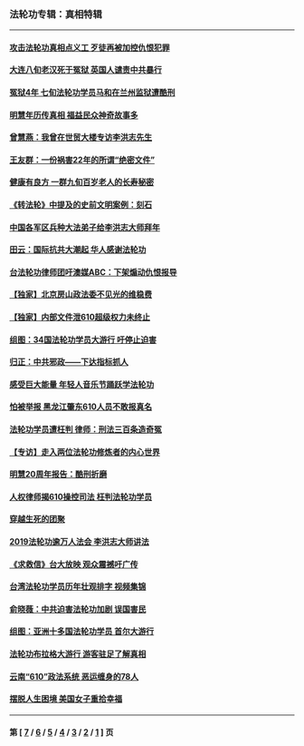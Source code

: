 ### 法轮功专辑：真相特辑
---
#### [攻击法轮功真相点义工 歹徒再被加控仇恨犯罪](../../pages/nf4389/n13601019.md?06260430) 
#### [大连八旬老汉死于冤狱 英国人谴责中共暴行](../../pages/nf4389/n13480118.md?06260430) 
#### [冤狱4年 七旬法轮功学员马和在兰州监狱遭酷刑](../../pages/nf4389/n13304688.md?06260430) 
#### [明慧年历传真相 福益民众神奇故事多](../../pages/nf4389/n13294545.md?06260430) 
#### [曾慧燕：我曾在世贸大楼专访李洪志先生](../../pages/nf4389/n12898729.md?06260430) 
#### [王友群：一份祸害22年的所谓“绝密文件”](../../pages/nf4389/n12871750.md?06260430) 
#### [健康有良方 一群九旬百岁老人的长寿秘密](../../pages/nf4389/n12847475.md?06260430) 
#### [《转法轮》中提及的史前文明案例：刻石](../../pages/nf4389/n12758577.md?06260430) 
#### [中国各军区兵种大法弟子给李洪志大师拜年](../../pages/nf4389/n12750047.md?06260430) 
#### [田云：国际抗共大潮起 华人感谢法轮功](../../pages/nf4389/n12357708.md?06260430) 
#### [台法轮功律师团吁澳媒ABC：下架煽动仇恨报导](../../pages/nf4389/n12279917.md?06260430) 
#### [【独家】北京房山政法委不见光的维稳费](../../pages/nf4389/n12031979.md?06260430) 
#### [【独家】内部文件泄610超级权力未终止](../../pages/nf4389/n12023895.md?06260430) 
#### [组图：34国法轮功学员大游行 吁停止迫害](../../pages/nf4389/n11492658.md?06260430) 
#### [归正：中共邪政——下达指标抓人](../../pages/nf4389/n11474770.md?06260430) 
#### [感受巨大能量 年轻人音乐节踊跃学法轮功](../../pages/nf4389/n11441981.md?06260430) 
#### [怕被举报 黑龙江肇东610人员不敢报真名](../../pages/nf4389/n11436499.md?06260430) 
#### [法轮功学员遭枉判 律师：刑法三百条造奇冤](../../pages/nf4389/n11433943.md?06260430) 
#### [【专访】走入两位法轮功修炼者的内心世界](../../pages/nf4389/n11415623.md?06260430) 
#### [明慧20周年报告：酷刑折磨](../../pages/nf4389/n11387954.md?06260430) 
#### [人权律师揭610操控司法 枉判法轮功学员](../../pages/nf4389/n11313370.md?06260430) 
#### [穿越生死的团聚](../../pages/nf4389/n11258922.md?06260430) 
#### [2019法轮功逾万人法会 李洪志大师讲法](../../pages/nf4389/n11265303.md?06260430) 
#### [《求救信》台大放映 观众震撼吁广传](../../pages/nf4389/n10922251.md?06260430) 
#### [台湾法轮功学员历年壮观排字 视频集锦](../../pages/nf4389/n10878789.md?06260430) 
#### [俞晓薇：中共迫害法轮功加剧 误国害民](../../pages/nf4389/n10859260.md?06260430) 
#### [组图：亚洲十多国法轮功学员 首尔大游行](../../pages/nf4389/n10781149.md?06260430) 
#### [法轮功布拉格大游行 游客驻足了解真相](../../pages/nf4389/n10749360.md?06260430) 
#### [云南“610”政法系统 恶运缠身的78人](../../pages/nf4389/n10747534.md?06260430) 
#### [摆脱人生困境 美国女子重拾幸福](../../pages/nf4389/n10688678.md?06260430) 

---
#### 第 [ [7](./7.md?06260430) / [6](./6.md?06260430) / [5](./5.md?06260430) / [4](./4.md?06260430) / [3](./3.md?06260430) / [2](./2.md?06260430) / [1](./1.md?06260430) ] 页
